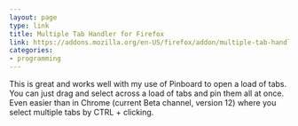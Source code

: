 ```yaml
---
layout: page
type: link
title: Multiple Tab Handler for Firefox
link: https://addons.mozilla.org/en-US/firefox/addon/multiple-tab-handler/ 
categories: 
- programming
---
```

This is great and works well with my use of Pinboard to open a load of tabs. You can just drag and select across a load of tabs and pin them all at once. Even easier than in Chrome (current Beta channel, version 12) where you select multiple tabs by CTRL + clicking.

